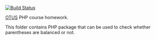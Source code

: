 [![Build Status](https://travis-ci.org/chupacabra007/otus-php-parenthesis-pkg.svg?branch=master)](https://travis-ci.org/chupacabra007/otus-php-parenthesis-pkg)

[OTUS](http://otus.ru) PHP course homework.

This folder contains PHP package that can be used to check whether parentheses are balanced or not.